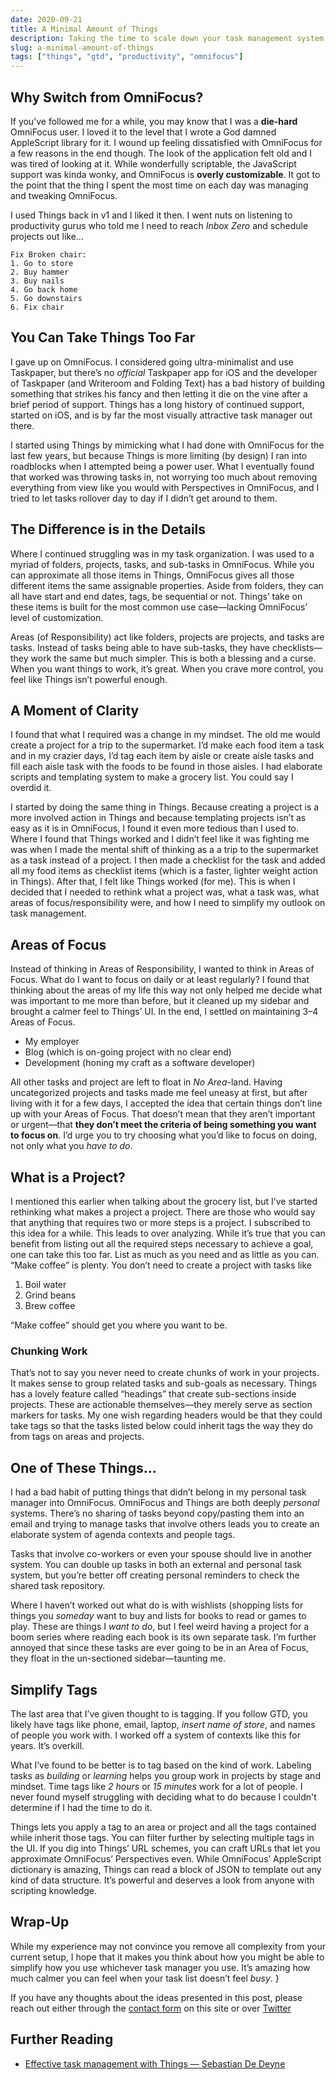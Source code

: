 ```yaml
---
date: 2020-09-21
title: A Minimal Amount of Things
description: Taking the time to scale down your task management system leads to greater focus on the things that you care about and want to accomplish.
slug: a-minimal-amount-of-things
tags: ["things", "gtd", "productivity", "omnifocus"]
---
```


## Why Switch from OmniFocus?

If you’ve followed me for a while, you may know that I was a **die-hard** OmniFocus user. I loved it to the level that I wrote a God damned AppleScript library for it. I wound up feeling dissatisfied with OmniFocus for a few reasons in the end though. The look of the application felt old and I was tired of looking at it. While wonderfully scriptable, the JavaScript support was kinda wonky, and OmniFocus is **overly customizable**. It got to the point that the thing I spent the most time on each day was managing and tweaking OmniFocus.

I used Things back in v1 and I liked it then. I went nuts on listening to productivity gurus who told me I need to reach _Inbox Zero_ and schedule projects out like…

```taskpaper
Fix Broken chair:
1. Go to store
2. Buy hammer
3. Buy nails
4. Go back home
5. Go downstairs
6. Fix chair
```

## You Can Take Things Too Far

I gave up on OmniFocus. I considered going ultra-minimalist and use Taskpaper, but there’s no _official_ Taskpaper app for iOS and the developer of Taskpaper (and Writeroom and Folding Text) has a bad history of building something that strikes his fancy and then letting it die on the vine after a brief period of support. Things has a long history of continued support, started on iOS, and is by far the most visually attractive task manager out there.

I started using Things by mimicking what I had done with OmniFocus for the last few years, but because Things is more limiting (by design) I ran into roadblocks when I attempted being a power user. What I eventually found that worked was throwing tasks in, not worrying too much about removing everything from view like you would with Perspectives in OmniFocus, and I tried to let tasks rollover day to day if I didn’t get around to them.

## The Difference is in the Details

Where I continued struggling was in my task organization. I was used to a myriad of folders, projects, tasks, and sub-tasks in OmniFocus. While you can approximate all those items in Things, OmniFocus gives all those different items the same assignable properties. Aside from folders, they can all have start and end dates, tags, be sequential or not. Things’ take on these items is built for the most common use case—lacking OmniFocus’ level of customization.

Areas (of Responsibility) act like folders, projects are projects, and tasks are tasks. Instead of tasks being able to have sub-tasks, they have checklists—they work the same but much simpler. This is both a blessing and a curse. When you want things to work, it’s great. When you crave more control, you feel like Things isn’t powerful enough.

## A Moment of Clarity

I found that what I required was a change in my mindset. The old me would create a project for a trip to the supermarket. I’d make each food item a task and in my crazier days, I’d tag each item by aisle or create aisle tasks and fill each aisle task with the foods to be found in those aisles. I had elaborate scripts and templating system to make a grocery list. You could say I overdid it.

I started by doing the same thing in Things. Because creating a project is a more involved action in Things and because templating projects isn’t as easy as it is in OmniFocus, I found it even more tedious than I used to. Where I found that Things worked and I didn’t feel like it was fighting me was when I made the mental shift of thinking as a a trip to the supermarket as a task instead of a project. I then made a checklist for the task and added all my food items as checklist items (which is a faster, lighter weight action in Things). After that, I felt like Things worked (for me). This is when I decided that I needed to rethink what a project was, what a task was, what areas of focus/responsibility were, and how I need to simplify my outlook on task management.

## Areas of Focus

Instead of thinking in Areas of Responsibility, I wanted to think in Areas of Focus. What do I want to focus on daily or at least regularly? I found that thinking about the areas of my life this way not only helped me decide what was important to me more than before, but it cleaned up my sidebar and brought a calmer feel to Things’ UI. In the end, I settled on maintaining 3–4 Areas of Focus.

- My employer
- Blog (which is on-going project with no clear end)
- Development (honing my craft as a software developer)

All other tasks and project are left to float in _No Area_-land. Having uncategorized projects and tasks made me feel uneasy at first, but after living with it for a few days, I accepted the idea that certain things don’t line up with your Areas of Focus. That doesn’t mean that they aren’t important or urgent—that **they don’t meet the criteria of being something you want to focus on**. I’d urge you to try choosing what you’d like to focus on doing, not only what you _have to do_.

## What is a Project?

I mentioned this earlier when talking about the grocery list, but I’ve started rethinking what makes a project a project. There are those who would say that anything that requires two or more steps is a project. I subscribed to this idea for a while. This leads to over analyzing. While it’s true that you can benefit from listing out all the required steps necessary to achieve a goal, one can take this too far. List as much as you need and as little as you can. “Make coffee” is plenty. You don’t need to create a project with tasks like

1. Boil water
2. Grind beans
3. Brew coffee

“Make coffee” should get you where you want to be.

### Chunking Work

That’s not to say you never need to create chunks of work in your projects. It makes sense to group related tasks and sub-goals as necessary. Things has a lovely feature called “headings” that create sub-sections inside projects. These are actionable themselves—they merely serve as section markers for tasks. My one wish regarding headers would be that they could take tags so that the tasks listed below could inherit tags the way they do from tags on areas and projects.

## One of These Things…

I had a bad habit of putting things that didn’t belong in my personal task manager into OmniFocus. OmniFocus and Things are both deeply _personal_ systems. There’s no sharing of tasks beyond copy/pasting them into an email and trying to manage tasks that involve others leads you to create an elaborate system of agenda contexts and people tags.

Tasks that involve co-workers or even your spouse should live in another system. You can double up tasks in both an external and personal task system, but you’re better off creating personal reminders to check the shared task repository.

Where I haven’t worked out what do is with wishlists (shopping lists for things you _someday_ want to buy and lists for books to read or games to play. These are things I _want to do_, but I feel weird having a project for a boom series where reading each book is its own separate task. I’m further annoyed that since these tasks are ever going to be in an Area of Focus, they float in the un-sectioned sidebar—taunting me.

## Simplify Tags

The last area that I’ve given thought to is tagging. If you follow GTD, you likely have tags like phone, email, laptop, _insert name of store_, and names of people you work with. I worked off a system of contexts like this for years. It’s overkill.

What I’ve found to be better is to tag based on the kind of work. Labeling tasks as _building_ or _learning_ helps you group work in projects by stage and mindset. Time tags like _2 hours_ or _15 minutes_ work for a lot of people. I never found myself struggling with deciding what to do because I couldn't determine if I had the time to do it.

Things lets you apply a tag to an area or project and all the tags contained while inherit those tags. You can filter further by selecting multiple tags in the UI. If you dig into Things’ URL schemes, you can craft URLs that let you approximate OmniFocus’ Perspectives even. While OmniFocus’ AppleScript dictionary is amazing, Things can read a block of JSON to template out any kind of data structure. It’s powerful and deserves a look from anyone with scripting knowledge.

## Wrap-Up

While my experience may not convince you remove all complexity from your current setup, I hope that it makes you think about how you might be able to simplify how you use whichever task manager you use. It’s amazing how much calmer you can feel when your task list doesn’t feel _busy_. }

If you have any thoughts about the ideas presented in this post, please reach out either through the [contact form](/available) on this site or over [Twitter](https://twitter.com/brandonpittman)

## Further Reading

- [Effective task management with Things — Sebastian De Deyne](https://sebastiandedeyne.com/effective-task-management-with-things/)
